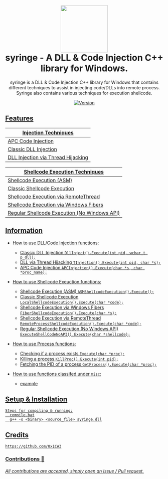 <h1 align="center">
	<img src="https://www.pngrepo.com/png/270132/512/health-clinic-syringe.png" width="150px"><br>
    syringe - A DLL & Code Injection C++ library for Windows.
</h1>
<p align="center">
    syringe is a DLL & Code Injection C++ library for Windows that contains
    different techniques to assist in injecting code/DLLs into remote process. Syringe
    also contains various techniques for execution shellcode.
</p>

<p align="center">
	<a href="https://deno.land" target="_blank">
    	<img src="https://img.shields.io/badge/Version-1.0.0-7DCDE3?style=for-the-badge" alt="Version">
</p>

## Features
Injection Techniques |
------------------------ |
APC Code Injection |
Classic DLL Injection |
DLL Injection via Thread Hijacking |

Shellcode Execution Techniques |
------------------------------ |
Shellcode Execution (ASM) |
Classic Shellcode Execution |
Shellcode Execution via RemoteThread |
Shellcode Execution via Windows Fibers |
Regular Shellcode Execution (No Windows API) |

## Information
- How to use DLL/Code Injection functions:
  * Classic DLL Injection ```DllInject().Execute(int pid, wchar_t p_dll);```
  * DLL via Thread Hijacking ```TInjection().Execute(int pid, char *s);```
  * APC Code Injection ```APCInjection().Execute(char *s, char *proc_name);```
	
- How to use Shellcode Exeuction functions:
  * Shellcode Execution (ASM) ```ASMShellcodeExecution().Execute();```
  * Classic Shellcode Execution ```LocalShellcodeExecution().Execute(char *code);```
  * Shellcode Execution via Windows Fibers ```FiberShellcodeExecution().Execute(char *s);```
  * Shellcode Execution via RemoteThread ```RemoteProcessShellcodeExecution().Execute(char *code);```
  * Regular Shellcode Execution (No Windows API) ```ExecuteShellCodeNoAPI().Execute(char *shellcode);```

- How to use Process functions:
  * Checking if a process exists ```Execute(char *proc);```
  * Killing a process ```KillProc().Execute(int pid);```
  * Fetching the PID of a process ```GetProcess().Execute(char *proc);```

- How to use functions classifed under `misc`:
  * example
## Setup & Installation
```
Steps for compiling & running:
  compile.bat
  g++ -o <binary> <source_file> syringe.dll
```

## Credits
```
https://github.com/0x1CA3
```
### Contributions 🎉
###### All contributions are accepted, simply open an Issue / Pull request.
